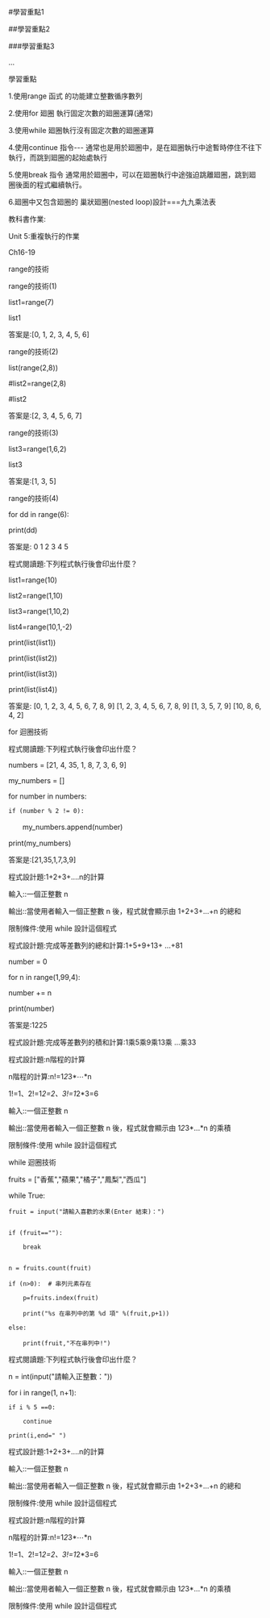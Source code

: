 #學習重點1

##學習重點2

###學習重點3

...


學習重點

1.使用range 函式 的功能建立整數循序數列

2.使用for 廻圈 執行固定次數的廻圈運算(通常)

3.使用while 廻圈執行沒有固定次數的廻圈運算

4.使用continue 指令--- 通常也是用於廻圈中，是在廻圈執行中途暫時停住不往下執行，而跳到廻圈的起始處執行

5.使用break 指令 通常用於廻圈中，可以在廻圈執行中途強迫跳離廻圈，跳到廻圈後面的程式繼續執行。

6.廻圈中又包含廻圈的 巢狀廻圈(nested loop)設計===九九乘法表


教科書作業:

Unit 5:重複執行的作業

Ch16-19

range的技術

range的技術(1)

list1=range(7)

list1

答案是:[0, 1, 2, 3, 4, 5, 6]

range的技術(2)

list(range(2,8))

#list2=range(2,8)

#list2

答案是:[2, 3, 4, 5, 6, 7]

range的技術(3)

list3=range(1,6,2)

list3

答案是:[1, 3, 5]

range的技術(4)

for dd in range(6):


   print(dd)
   
答案是:
0
1
2
3
4
5

程式閱讀題:下列程式執行後會印出什麼？

list1=range(10)

list2=range(1,10)

list3=range(1,10,2)

list4=range(10,1,-2)


print(list(list1))

print(list(list2))

print(list(list3)) 

print(list(list4))  


答案是:
[0, 1, 2, 3, 4, 5, 6, 7, 8, 9]
[1, 2, 3, 4, 5, 6, 7, 8, 9]
[1, 3, 5, 7, 9]
[10, 8, 6, 4, 2]

for 迴圈技術

程式閱讀題:下列程式執行後會印出什麼？

numbers = [21, 4, 35, 1, 8, 7, 3, 6, 9]

my_numbers = []


for number in numbers:

    if (number % 2 != 0): 
    
　　my_numbers.append(number)
  

print(my_numbers)

答案是:[21,35,1,7,3,9]

程式設計題:1+2+3+....n的計算

輸入::一個正整數 n

輸出::當使用者輸入一個正整數 n 後，程式就會顯示由 1+2+3+...+n 的總和

限制條件:使用 while 設計這個程式

程式設計題:完成等差數列的總和計算:1+5+9+13+ ...+81

number = 0

for n in range(1,99,4):

  number += n
  
print(number)


答案是:1225


程式設計題:完成等差數列的積和計算:1乘5乘9乘13乘 ...乘33




程式設計題:n階程的計算

n階程的計算:n!=1*2*3*⋯*n

1!=1、2!=1*2=2、3!=1*2*3=6

輸入::一個正整數 n

輸出::當使用者輸入一個正整數 n 後，程式就會顯示由 1*2*3*...*n 的乘積

限制條件:使用 while 設計這個程式

while 迴圈技術


fruits = ["香蕉","蘋果","橘子","鳳梨","西瓜"]


while True:

    fruit = input("請輸入喜歡的水果(Enter 結束)：")
    

    if (fruit==""):
    
        break
        

    n = fruits.count(fruit) 
    
    if (n>0):  # 串列元素存在
    
        p=fruits.index(fruit)
        
        print("%s 在串列中的第 %d 項" %(fruit,p+1))
       
    else:
    
        print(fruit,"不在串列中!")
        
程式閱讀題:下列程式執行後會印出什麼？

n = int(input("請輸入正整數："))


for i in range(1, n+1):

    if i % 5 ==0:
    
        continue
        
    print(i,end=" ")
    
程式設計題:1+2+3+....n的計算

輸入::一個正整數 n

輸出::當使用者輸入一個正整數 n 後，程式就會顯示由 1+2+3+...+n 的總和

限制條件:使用 while 設計這個程式

程式設計題:n階程的計算

n階程的計算:n!=1*2*3*⋯*n

1!=1、2!=1*2=2、3!=1*2*3=6

輸入::一個正整數 n

輸出::當使用者輸入一個正整數 n 後，程式就會顯示由 1*2*3*...*n 的乘積

限制條件:使用 while 設計這個程式

